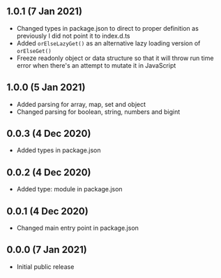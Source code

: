 ## 1.0.1 (7 Jan 2021)

* Changed types in package.json to direct to proper definition as previously I did not point it to index.d.ts
* Added `orElseLazyGet()` as an alternative lazy loading version of `orElseGet()`
* Freeze readonly object or data structure so that it will throw run time error when there's an attempt to mutate it in JavaScript

## 1.0.0 (5 Jan 2021)

* Added parsing for array, map, set and object
* Changed parsing for boolean, string, numbers and bigint

## 0.0.3 (4 Dec 2020)

* Added types in package.json 

## 0.0.2 (4 Dec 2020)

* Added type: module in package.json

## 0.0.1 (4 Dec 2020)

* Changed main entry point in package.json  

## 0.0.0 (7 Jan 2021)

* Initial public release
